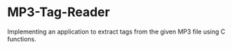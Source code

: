 # MP3-Tag-Reader
Implementing an application to extract tags from the given MP3 file using C functions.
